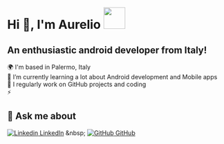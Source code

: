 # Hi 👋, I'm Aurelio <img src="https://github.com/AurelioDM97/Aurelio-Di-Marco/assets/126873779/d2ab6733-8fdb-4ce4-9c14-1c20967e29a9" width="50" height="50">

## An enthusiastic android developer from Italy!

🌍 I'm based in Palermo, Italy <br>
🌱 I’m currently learning a lot about Android development and Mobile apps <br>
📝 I regularly work on GitHub projects and coding <br>
⚡ 
## 💬 Ask me about
[![Linkedin](https://i.stack.imgur.com/gVE0j.png) LinkedIn]([https://www.linkedin.com/](https://www.linkedin.com/in/aurelio-di-marco-43a585281/))
&nbsp;
[![GitHub](https://i.stack.imgur.com/tskMh.png) GitHub]([https://github.com/](https://github.com/AurelioDM97)https://github.com/AurelioDM97)

